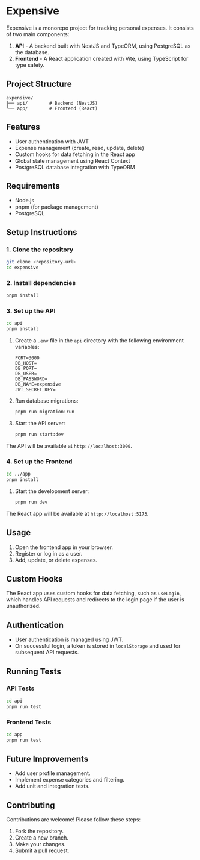
# Expensive

Expensive is a monorepo project for tracking personal expenses. It consists of two main components:

1. **API** - A backend built with NestJS and TypeORM, using PostgreSQL as the database.
2. **Frontend** - A React application created with Vite, using TypeScript for type safety.

## Project Structure

```
expensive/
├── api/        # Backend (NestJS)
└── app/        # Frontend (React)
```

## Features

- User authentication with JWT
- Expense management (create, read, update, delete)
- Custom hooks for data fetching in the React app
- Global state management using React Context
- PostgreSQL database integration with TypeORM

## Requirements

- Node.js
- pnpm (for package management)
- PostgreSQL

## Setup Instructions

### 1. Clone the repository

```bash
git clone <repository-url>
cd expensive
```

### 2. Install dependencies

```bash
pnpm install
```

### 3. Set up the API

```bash
cd api
pnpm install
```

1. Create a `.env` file in the `api` directory with the following environment variables:

   ```env
   PORT=3000
   DB_HOST=
   DB_PORT=
   DB_USER=
   DB_PASSWORD=
   DB_NAME=expensive
   JWT_SECRET_KEY=
   ```

2. Run database migrations:

   ```bash
   pnpm run migration:run
   ```

3. Start the API server:

   ```bash
   pnpm run start:dev
   ```

The API will be available at `http://localhost:3000`.

### 4. Set up the Frontend

```bash
cd ../app
pnpm install
```

1. Start the development server:

   ```bash
   pnpm run dev
   ```

The React app will be available at `http://localhost:5173`.

## Usage

1. Open the frontend app in your browser.
2. Register or log in as a user.
3. Add, update, or delete expenses.

## Custom Hooks

The React app uses custom hooks for data fetching, such as `useLogin`, which handles API requests and redirects to the login page if the user is unauthorized.

## Authentication

- User authentication is managed using JWT.
- On successful login, a token is stored in `localStorage` and used for subsequent API requests.

## Running Tests

### API Tests

```bash
cd api
pnpm run test
```

### Frontend Tests

```bash
cd app
pnpm run test
```

## Future Improvements

- Add user profile management.
- Implement expense categories and filtering.
- Add unit and integration tests.

## Contributing

Contributions are welcome! Please follow these steps:

1. Fork the repository.
2. Create a new branch.
3. Make your changes.
4. Submit a pull request.
